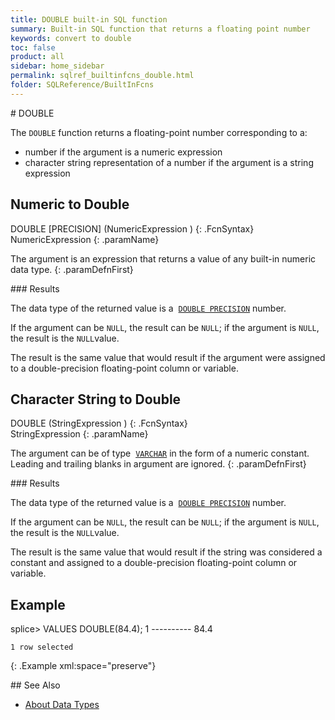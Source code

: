 ```yaml
---
title: DOUBLE built-in SQL function
summary: Built-in SQL function that returns a floating point number
keywords: convert to double
toc: false
product: all
sidebar: home_sidebar
permalink: sqlref_builtinfcns_double.html
folder: SQLReference/BuiltInFcns
---
```

<section>
<div class="TopicContent" data-swiftype-index="true" markdown="1">
# DOUBLE

The `DOUBLE` function returns a floating-point number corresponding to
a:

* number if the argument is a numeric expression
* character string representation of a number if the argument is a
  string expression

## Numeric to Double

<div class="fcnWrapperWide" markdown="1">
    DOUBLE [PRECISION] (NumericExpression )
{: .FcnSyntax}

</div>
<div class="paramList" markdown="1">
NumericExpression
{: .paramName}

The argument is an expression that returns a value of any built-in
numeric data type.
{: .paramDefnFirst}

</div>
### Results

The data type of the returned value is a &nbsp;[`DOUBLE
PRECISION`](sqlref_datatypes_doubleprecision.html) number.

If the argument can be `NULL`, the result can be `NULL`; if the argument
is `NULL`, the result is the `NULL`value.

The result is the same value that would result if the argument were
assigned to a double-precision floating-point column or variable.

## Character String to Double

<div class="fcnWrapperWide" markdown="1">
    DOUBLE (StringExpression )
{: .FcnSyntax}

</div>
<div class="paramList" markdown="1">
StringExpression
{: .paramName}

The argument can be of type &nbsp;[`VARCHAR`](sqlref_datatypes_varchar.html)
in the form of a numeric constant. Leading and trailing blanks in
argument are ignored.
{: .paramDefnFirst}

</div>
### Results

The data type of the returned value is a &nbsp;[`DOUBLE
PRECISION`](sqlref_datatypes_doubleprecision.html) number.

If the argument can be `NULL`, the result can be `NULL`; if the argument
is `NULL`, the result is the `NULL`value.

The result is the same value that would result if the string was
considered a constant and assigned to a double-precision floating-point
column or variable.

## Example

<div class="preWrapper" markdown="1">
    splice> VALUES DOUBLE(84.4);
    1
    ----------
    84.4

    1 row selected
{: .Example xml:space="preserve"}

</div>
## See Also

* [About Data Types](sqlref_datatypes_numerictypes.html)

</div>
</section>
